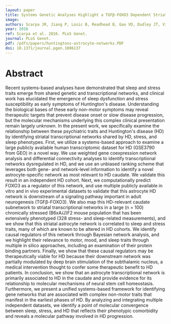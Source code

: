 ```yaml
---
layout: paper
title: Systems Genetic Analyses Highlight a TGFβ-FOXO3 Dependent Striatal Astrocyte Network Conserved across Species and Associated with Stress, Sleep, and Huntington's Disease.
image: 
authors: Scarpa JR, Jiang P, Losic B, Readhead B, Gao VD, Dudley JT, Vitaterna MH, Turek FW, Kasarskis A.
year: 2016 
ref: Scarpa et al. 2016. PLoS Genet.
journal: PLoS Genet.
pdf: /pdfs/papers/huntingtons-astrocyte-networks.PDF
doi: 10.1371/journal.pgen.1006137
---
```


# Abstract

Recent systems-based analyses have demonstrated that sleep and stress traits emerge from shared genetic and transcriptional networks, and clinical work has elucidated the emergence of sleep dysfunction and stress susceptibility as early symptoms of Huntington's disease. Understanding the biological bases of these early non-motor symptoms may reveal therapeutic targets that prevent disease onset or slow disease progression, but the molecular mechanisms underlying this complex clinical presentation remain largely unknown. In the present work, we specifically examine the relationship between these psychiatric traits and Huntington's disease (HD) by identifying striatal transcriptional networks shared by HD, stress, and sleep phenotypes. First, we utilize a systems-based approach to examine a large publicly available human transcriptomic dataset for HD (GSE3790 from GEO) in a novel way. We use weighted gene coexpression network analysis and differential connectivity analyses to identify transcriptional networks dysregulated in HD, and we use an unbiased ranking scheme that leverages both gene- and network-level information to identify a novel astrocyte-specific network as most relevant to HD caudate. We validate this result in an independent HD cohort. Next, we computationally predict FOXO3 as a regulator of this network, and use multiple publicly available in vitro and in vivo experimental datasets to validate that this astrocyte HD network is downstream of a signaling pathway important in adult neurogenesis (TGFβ-FOXO3). We also map this HD-relevant caudate subnetwork to striatal transcriptional networks in a large (n = 100) chronically stressed (B6xA/J)F2 mouse population that has been extensively phenotyped (328 stress- and sleep-related measurements), and we show that this striatal astrocyte network is correlated to sleep and stress traits, many of which are known to be altered in HD cohorts. We identify causal regulators of this network through Bayesian network analysis, and we highlight their relevance to motor, mood, and sleep traits through multiple in silico approaches, including an examination of their protein binding partners. Finally, we show that these causal regulators may be therapeutically viable for HD because their downstream network was partially modulated by deep brain stimulation of the subthalamic nucleus, a medical intervention thought to confer some therapeutic benefit to HD patients. In conclusion, we show that an astrocyte transcriptional network is primarily associated to HD in the caudate and provide evidence for its relationship to molecular mechanisms of neural stem cell homeostasis. Furthermore, we present a unified systems-based framework for identifying gene networks that are associated with complex non-motor traits that manifest in the earliest phases of HD. By analyzing and integrating multiple independent datasets, we identify a point of molecular convergence between sleep, stress, and HD that reflects their phenotypic comorbidity and reveals a molecular pathway involved in HD progression.
